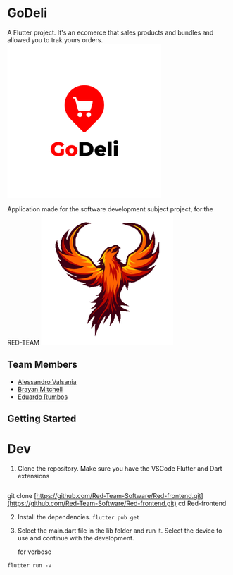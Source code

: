 # GoDeli

A Flutter project. It's an ecomerce that sales products and bundles and allowed you to trak yours orders.
<img src="/images/logo.png" alt="Logo-app" width="350">

Application made for the software development subject project, for the RED-TEAM
<img src="/images/phoenix.png" alt="Logo-Team" width="300">

## Team Members

*   [Alessandro Valsania](https://github.com/ValsaniaUCAB)
*   [Brayan Mitchell](https://github.com/bratik121)
*   [Eduardo Rumbos](https://github.com/rumbose)

## Getting Started

# Dev

1. Clone the repository. Make sure you have the VSCode Flutter and Dart extensions
   ```bash
git clone [https://github.com/Red-Team-Software/Red-frontend.git](https://github.com/Red-Team-Software/Red-frontend.git)
cd Red-frontend

2. Install the dependencies. `flutter pub get`
   
3. Select the main.dart file in the lib folder and run it. Select the device to use and continue with the development.

   for verbose
```
flutter run -v
```

